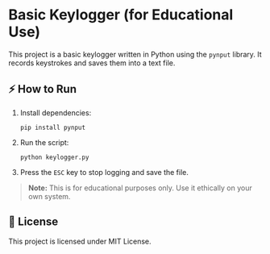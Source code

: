 # Basic Keylogger (for Educational Use)

This project is a basic keylogger written in Python using the `pynput` library. It records keystrokes and saves them into a text file.

## ⚡ How to Run
1. Install dependencies:
    ```
    pip install pynput
    ```
2. Run the script:
    ```
    python keylogger.py
    ```
3. Press the `ESC` key to stop logging and save the file.

> **Note:** This is for educational purposes only. Use it ethically on your own system.

## 📄 License
This project is licensed under MIT License.

